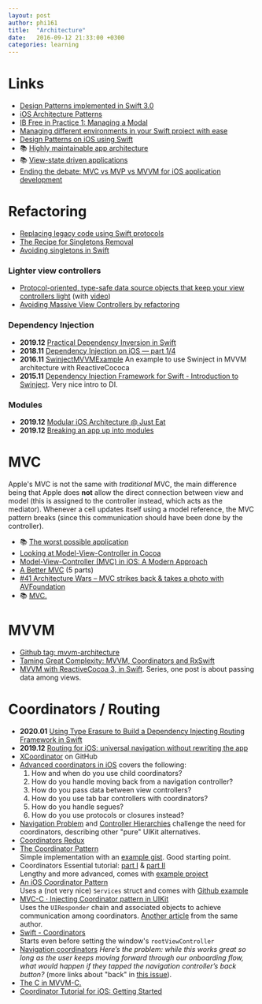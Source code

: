```yaml
---
layout: post
author: phi161
title:  "Architecture"
date:   2016-09-12 21:33:00 +0300
categories: learning
---
```


# Links

* [Design Patterns implemented in Swift 3.0](https://github.com/ochococo/Design-Patterns-In-Swift)
* [iOS Architecture Patterns](https://medium.com/ios-os-x-development/ios-architecture-patterns-ecba4c38de52#.qoafphl7f)
* [IB Free in Practice 1: Managing a Modal](https://www.raizlabs.com/dev/2017/03/ibfree-practice-1-managing-modal/)
* [Managing different environments in your Swift project with ease](https://medium.com/flawless-app-stories/manage-different-environments-in-your-swift-project-with-ease-659f7f3fb1a6)
* [Design Patterns on iOS using Swift](https://www.raywenderlich.com/160653/design-patterns-ios-using-swift-part-22)
* 📚 [Highly maintainable app architecture](http://aplus.rs/2017/highly-maintainable-app-architecture/)
* 📚 [View-state driven applications](https://www.cocoawithlove.com/blog/view-state-driven-applications.html)
* [Ending the debate: MVC vs MVP vs MVVM for iOS application development](https://www.simform.com/mvc-mvp-mvvm-ios-app-development/)


# Refactoring

* [Replacing legacy code using Swift protocols](https://www.swiftbysundell.com/posts/replacing-legacy-code-using-swift-protocols)
* [The Recipe for Singletons Removal](https://albertodebortoli.com/2017/03/15/the-recipe-for-singletons-removal/)
* [Avoiding singletons in Swift](https://www.swiftbysundell.com/posts/avoiding-singletons-in-swift)

### Lighter view controllers

* [Protocol-oriented, type-safe data source objects that keep your view controllers light](https://github.com/jessesquires/JSQDataSourcesKit) (with [video](https://www.skilled.io/u/swiftsummit/pushing-the-limits-of-protocol-oriented-programming))
* [Avoiding Massive View Controllers by refactoring](https://medium.com/cocoaacademymag/avoiding-massive-view-controllers-by-refactoring-ffb6a55dfa42)

### Dependency Injection

* **2019.12** [Practical Dependency Inversion in Swift](https://medium.com/flawless-app-stories/practical-dependency-inversion-in-swift-1c1142161a8)
* **2018.11** [Dependency Injection on iOS — part 1/4](https://medium.com/@fernandodelrio/dependency-injection-on-ios-part-1-4-8847f302b3d9)
* **2016.11** [SwinjectMVVMExample](https://github.com/Swinject/SwinjectMVVMExample) 
An example to use Swinject in MVVM architecture with ReactiveCococa
* **2015.11** [Dependency Injection Framework for Swift - Introduction to Swinject](https://yoichitgy.github.io/post/dependency-injection-framework-for-swift-introduction-to-swinject/). Very nice intro to DI.

### Modules

* **2019.12** [Modular iOS Architecture @ Just Eat](https://tech.just-eat.com/2019/12/18/modular-ios-architecture-just-eat/)
* **2019.12** [Breaking an app up into modules](https://www.donnywals.com/breaking-an-app-up-into-modules/)


# MVC

Apple's MVC is not the same with _traditional_ MVC, the main difference being that Apple does __not__ allow the direct connection between view and model (this is assigned to the controller instead, which acts as the mediator). Whenever a cell updates itself using a model reference, the MVC pattern breaks (since this communication should have been done by the controller).

* 📚 [The worst possible application](https://www.cocoawithlove.com/blog/worst-possible-application.html)
* [Looking at Model-View-Controller in Cocoa](https://www.cocoawithlove.com/blog/mvc-and-cocoa.html)
* [Model-View-Controller (MVC) in iOS: A Modern Approach](https://www.raywenderlich.com/132662/mvc-in-ios-a-modern-approach)
* [A Better MVC](https://davedelong.com/blog/2017/11/06/a-better-mvc-part-1-the-problems/) (5 parts)
* [#41 Architecture Wars – MVC strikes back & takes a photo with AVFoundation](https://swifting.io/blog/2017/05/06/41-architecture-wars-mvc-strikes-back-takes-a-photo-with-avfoundation/)
* 📚 [MVC.](http://codeplease.io/2017/11/19/mvc/)


# MVVM

* [Github tag: mvvm-architecture](https://github.com/topics/mvvm-architecture?l=swift)
* [Taming Great Complexity: MVVM, Coordinators and RxSwift](https://blog.uptech.team/taming-great-complexity-mvvm-coordinators-and-rxswift-8daf8a76e7fd)
* [MVVM with ReactiveCocoa 3, in Swift](http://www.martinrichter.net/blog/2015/08/12/mvvm-with-reactivecocoa-3-in-swift/). Series, one post is about passing data among views.


# Coordinators / Routing

* **2020.01** [Using Type Erasure to Build a Dependency Injecting Routing Framework in Swift](https://swiftrocks.com/using-type-erasure-to-build-a-dependency-injector-in-swift.html)
* **2019.12** [Routing for iOS: universal navigation without rewriting the app](https://badootech.badoo.com/routing-for-ios-universal-navigation-without-rewriting-the-app-215b52a37cf2)
* [XCoordinator](https://github.com/quickbirdstudios/XCoordinator) on GitHub
* [Advanced coordinators in iOS](https://www.hackingwithswift.com/articles/175/advanced-coordinator-pattern-tutorial-ios) covers the following:
    1. How and when do you use child coordinators?
    1. How do you handle moving back from a navigation controller?
    1. How do you pass data between view controllers?
    1. How do you use tab bar controllers with coordinators?
    1. How do you handle segues?
    1. How do you use protocols or closures instead?
* [Navigation Problem](http://kean.github.io/post/navigation-problem) and [Controller Hierarchies](https://sandofsky.com/blog/controller-hierarchies.html) challenge the need for coordinators, describing other "pure" UIKit alternatives.
* [Coordinators Redux](http://khanlou.com/2015/10/coordinators-redux/)
* [The Coordinator Pattern](https://www.iamsim.me/the-coordinator-pattern/)  
Simple implementation with an [example gist](https://gist.github.com/simme/ea0918d534f13ace3445e84ec043ed99). Good starting point.
* Coordinators Essential tutorial: [part I](https://medium.com/blacklane-engineering/coordinators-essential-tutorial-part-i-376c836e9ba7) & [part II](https://medium.com/@panovdev/coordinators-essential-tutorial-part-ii-b5ab3eb4a74)  
Lengthy and more advanced, comes with [example project](https://github.com/AndreyPanov/ApplicationCoordinator)
* [An iOS Coordinator Pattern](https://will.townsend.io/2016/an-ios-coordinator-pattern)  
Uses a (not very nice) `Services` struct and comes with [Github example](https://github.com/wtsnz/Coordinator-Example)
* [MVC-C · Injecting Coordinator pattern in UIKit](http://aplus.rs/2017/mvc-c-injecting-coordinator-pattern-in-uikit/)  
Uses the `UIResponder` chain and associated objects to achieve communication among coordinators. [Another article](http://aplus.rs/2018/coordinator-missing-pattern-uikit/) from the same author.
* [Swift - Coordinators](http://skyefreeman.io/programming/2016/02/23/playing_with_app_coordinators.html)  
Starts even before setting the window's `rootViewController`
* [Navigation coordinators](http://irace.me/navigation-coordinators) _Here’s the problem: while this works great so long as the user keeps moving forward through our onboarding flow, what would happen if they tapped the navigation controller’s back button?_ (more links about "back" in [this issue](https://github.com/ReSwift/ReSwift-Router/issues/17)).
* [The C in MVVM-C.](https://medium.com/@myurieff/the-c-in-mvvm-c-2b18ff26e195)
* [Coordinator Tutorial for iOS: Getting Started](https://www.raywenderlich.com/177538/coordinator-tutorial-ios-getting-started)
